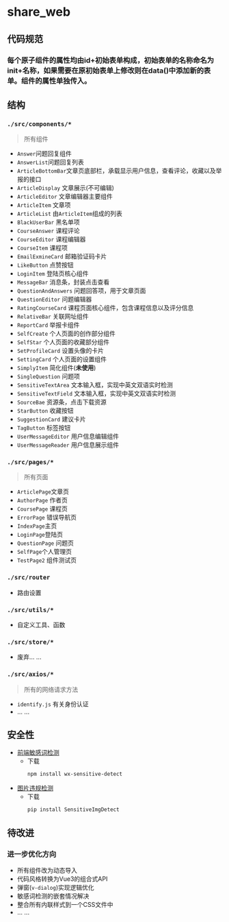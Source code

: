 # share_web
## 代码规范
### 每个原子组件的属性均由id+初始表单构成，初始表单的名称命名为init+名称，如果需要在原初始表单上修改则在data()中添加新的表单。组件的属性单独传入。
## 结构
### `./src/components/*`
> 所有组件  
- `Answer`问题回复组件
- `AnswerList`问题回复列表
- `ArticleBottomBar`文章页底部栏，承载显示用户信息，查看评论，收藏以及举报的接口
- `ArticleDisplay` 文章展示(不可编辑)
- `ArticleEditor` 文章编辑器主要组件
- `ArticleItem` 文章项  
- `ArticleList` 由`ArticleItem`组成的列表
- `BlackUserBar` 黑名单项
- `CourseAnswer` 课程评论
- `CourseEditor` 课程编辑器  
- `CourseItem` 课程项  
- `EmailExmineCard` 邮箱验证码卡片
- `LikeButton` 点赞按钮  
- `LoginItem` 登陆页核心组件  
- `MessageBar` 消息条，封装点击查看 
- `QuestionAndAnswers` 问题回答项，用于文章页面  
- `QuestionEditor` 问题编辑器  
- `RatingCourseCard` 课程页面核心组件，包含课程信息以及评分信息
- `RelativeBar` 关联网址组件
- `ReportCard` 举报卡组件  
- `SelfCreate` 个人页面的创作部分组件  
- `SelfStar` 个人页面的收藏部分组件
- `SetProfileCard` 设置头像的卡片
- `SettingCard` 个人页面的设置组件  
- `SimplyItem` 简化组件(**未使用**)
- `SingleQuestion` 问题项
- `SensitiveTextArea` 文本输入框，实现中英文双语实时检测
- `SensitiveTextField` 文本输入框，实现中英文双语实时检测
- `SourceBae` 资源条，点击下载资源  
- `StarButton` 收藏按钮
- `SuggestionCard` 建议卡片
- `TagButton` 标签按钮
- `UserMessageEditor` 用户信息编辑组件
- `UserMessageReader` 用户信息展示组件
### `./src/pages/*`
> 所有页面
- `ArticlePage`文章页
- `AuthorPage` 作者页
- `CoursePage` 课程页  
- `ErrorPage` 错误导航页
- `IndexPage`主页
- `LoginPage`登陆页
- `QuestionPage` 问题页
- `SelfPage`个人管理页
- `TestPage2` 组件测试页  
### `./src/router`
- 路由设置
### `./src/utils/*`
- 自定义工具、函数  
### `./src/store/*` 
- 废弃... ...
### `./src/axios/*`
> 所有的网络请求方法
- `identify.js` 有关身份认证
- ... ...

## 安全性  
- [前端敏感词检测](https://github.com/W1412X/JS-Sentsitive-Detect)  
  - 下载 
    ```bash  
    npm install wx-sensitive-detect
    ```  
- [图片违规检测](https://github.com/W1412X/SensitiveImgDetect)  
  - 下载  
    ```bash
    pip install SensitiveImgDetect
    ```

## 待改进
### 进一步优化方向    
- 所有组件改为动态导入  
- 代码风格转换为Vue3的组合式API
- 弹窗(`v-dialog`)实现逻辑优化  
- 敏感词检测的嵌套情况解决
- 整合所有内联样式到一个CSS文件中  
- ... ...